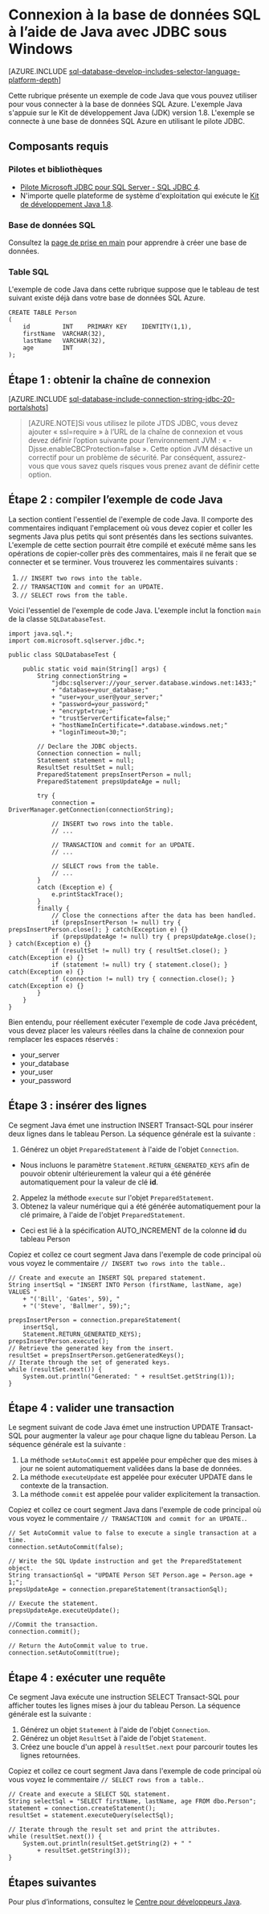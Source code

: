 <properties
	pageTitle="Connexion à la base de données SQL à l’aide de Java avec JDBC sous Windows"
	description="Cette rubrique présente un exemple de code Java que vous pouvez utiliser pour vous connecter à la base de données SQL Azure. L'exemple utilise JDBC et s'exécute sur un ordinateur client Windows."
	services="sql-database"
	documentationCenter=""
	authors="LuisBosquez"
	manager="jeffreyg"
	editor="genemi"/>


<tags
	ms.service="sql-database"
	ms.workload="data-management"
	ms.tgt_pltfrm="na"
	ms.devlang="java"
	ms.topic="article"
	ms.date="12/17/2015"
	ms.author="lbosq"/>


# Connexion à la base de données SQL à l’aide de Java avec JDBC sous Windows


[AZURE.INCLUDE [sql-database-develop-includes-selector-language-platform-depth](../../includes/sql-database-develop-includes-selector-language-platform-depth.md)]


Cette rubrique présente un exemple de code Java que vous pouvez utiliser pour vous connecter à la base de données SQL Azure. L'exemple Java s'appuie sur le Kit de développement Java (JDK) version 1.8. L'exemple se connecte à une base de données SQL Azure en utilisant le pilote JDBC.


## Composants requis

### Pilotes et bibliothèques

- [Pilote Microsoft JDBC pour SQL Server - SQL JDBC 4](http://www.microsoft.com/download/details.aspx?displaylang=en&id=11774).
- N'importe quelle plateforme de système d'exploitation qui exécute le [Kit de développement Java 1.8](http://www.oracle.com/technetwork/java/javase/downloads/jdk8-downloads-2133151.html).

### Base de données SQL

Consultez la [page de prise en main](sql-database-get-started.md) pour apprendre à créer une base de données.

### Table SQL

L'exemple de code Java dans cette rubrique suppose que le tableau de test suivant existe déjà dans votre base de données SQL Azure.

<!--
Could this instead be a #tempPerson table, so that the Java code sample could be fully self-sufficient and be runnable (with automatic cleanup)?
-->


	CREATE TABLE Person
	(
		id         INT    PRIMARY KEY    IDENTITY(1,1),
		firstName  VARCHAR(32),
		lastName   VARCHAR(32),
		age        INT
	);


## Étape 1 : obtenir la chaîne de connexion

[AZURE.INCLUDE [sql-database-include-connection-string-jdbc-20-portalshots](../../includes/sql-database-include-connection-string-jdbc-20-portalshots.md)]

> [AZURE.NOTE]Si vous utilisez le pilote JTDS JDBC, vous devez ajouter « ssl=require » à l’URL de la chaîne de connexion et vous devez définir l’option suivante pour l’environnement JVM : « -Djsse.enableCBCProtection=false ». Cette option JVM désactive un correctif pour un problème de sécurité. Par conséquent, assurez-vous que vous savez quels risques vous prenez avant de définir cette option.


## Étape 2 : compiler l’exemple de code Java


La section contient l'essentiel de l'exemple de code Java. Il comporte des commentaires indiquant l'emplacement où vous devez copier et coller les segments Java plus petits qui sont présentés dans les sections suivantes. L'exemple de cette section pourrait être compilé et exécuté même sans les opérations de copier-coller près des commentaires, mais il ne ferait que se connecter et se terminer. Vous trouverez les commentaires suivants :


1. `// INSERT two rows into the table.`
2. `// TRANSACTION and commit for an UPDATE.`
3. `// SELECT rows from the table.`


Voici l'essentiel de l'exemple de code Java. L'exemple inclut la fonction `main` de la classe `SQLDatabaseTest`.


	import java.sql.*;
	import com.microsoft.sqlserver.jdbc.*;

	public class SQLDatabaseTest {

		public static void main(String[] args) {
			String connectionString =
				"jdbc:sqlserver://your_server.database.windows.net:1433;"
				+ "database=your_database;"
				+ "user=your_user@your_server;"
				+ "password=your_password;"
				+ "encrypt=true;"
				+ "trustServerCertificate=false;"
				+ "hostNameInCertificate=*.database.windows.net;"
				+ "loginTimeout=30;";

			// Declare the JDBC objects.
			Connection connection = null;
			Statement statement = null;
			ResultSet resultSet = null;
			PreparedStatement prepsInsertPerson = null;
			PreparedStatement prepsUpdateAge = null;

			try {
				connection = DriverManager.getConnection(connectionString);

				// INSERT two rows into the table.
				// ...

				// TRANSACTION and commit for an UPDATE.
				// ...

				// SELECT rows from the table.
				// ...
			}
			catch (Exception e) {
				e.printStackTrace();
			}
			finally {
				// Close the connections after the data has been handled.
				if (prepsInsertPerson != null) try { prepsInsertPerson.close(); } catch(Exception e) {}
				if (prepsUpdateAge != null) try { prepsUpdateAge.close(); } catch(Exception e) {}
				if (resultSet != null) try { resultSet.close(); } catch(Exception e) {}
				if (statement != null) try { statement.close(); } catch(Exception e) {}
				if (connection != null) try { connection.close(); } catch(Exception e) {}
			}
		}
	}


Bien entendu, pour réellement exécuter l'exemple de code Java précédent, vous devez placer les valeurs réelles dans la chaîne de connexion pour remplacer les espaces réservés :


- your\_server
- your\_database
- your\_user
- your\_password


## Étape 3 : insérer des lignes


Ce segment Java émet une instruction INSERT Transact-SQL pour insérer deux lignes dans le tableau Person. La séquence générale est la suivante :


1. Générez un objet `PreparedStatement` à l'aide de l'objet `Connection`.
 - Nous incluons le paramètre `Statement.RETURN_GENERATED_KEYS` afin de pouvoir obtenir ultérieurement la valeur qui a été générée automatiquement pour la valeur de clé **id**.
2. Appelez la méthode `execute` sur l'objet `PreparedStatement`.
3. Obtenez la valeur numérique qui a été générée automatiquement pour la clé primaire, à l'aide de l'objet `PreparedStatement`.
 - Ceci est lié à la spécification AUTO\_INCREMENT de la colonne **id** du tableau Person


Copiez et collez ce court segment Java dans l'exemple de code principal où vous voyez le commentaire `// INSERT two rows into the table.`.


	// Create and execute an INSERT SQL prepared statement.
	String insertSql = "INSERT INTO Person (firstName, lastName, age) VALUES "
		+ "('Bill', 'Gates', 59), "
		+ "('Steve', 'Ballmer', 59);";

	prepsInsertPerson = connection.prepareStatement(
		insertSql,
		Statement.RETURN_GENERATED_KEYS);
	prepsInsertPerson.execute();
	// Retrieve the generated key from the insert.
	resultSet = prepsInsertPerson.getGeneratedKeys();
	// Iterate through the set of generated keys.
	while (resultSet.next()) {
		System.out.println("Generated: " + resultSet.getString(1));
	}


## Étape 4 : valider une transaction

Le segment suivant de code Java émet une instruction UPDATE Transact-SQL pour augmenter la valeur `age` pour chaque ligne du tableau Person. La séquence générale est la suivante :


1. La méthode `setAutoCommit` est appelée pour empêcher que des mises à jour ne soient automatiquement validées dans la base de données.
2. La méthode `executeUpdate` est appelée pour exécuter UPDATE dans le contexte de la transaction.
3. La méthode `commit` est appelée pour valider explicitement la transaction.


Copiez et collez ce court segment Java dans l'exemple de code principal où vous voyez le commentaire `// TRANSACTION and commit for an UPDATE.`.


	// Set AutoCommit value to false to execute a single transaction at a time.
	connection.setAutoCommit(false);

	// Write the SQL Update instruction and get the PreparedStatement object.
	String transactionSql = "UPDATE Person SET Person.age = Person.age + 1;";
	prepsUpdateAge = connection.prepareStatement(transactionSql);

	// Execute the statement.
	prepsUpdateAge.executeUpdate();

	//Commit the transaction.
	connection.commit();

	// Return the AutoCommit value to true.
	connection.setAutoCommit(true);


## Étape 4 : exécuter une requête


Ce segment Java exécute une instruction SELECT Transact-SQL pour afficher toutes les lignes mises à jour du tableau Person. La séquence générale est la suivante :


1. Générez un objet `Statement` à l'aide de l'objet `Connection`.
2. Générez un objet `ResultSet` à l'aide de l'objet `Statement`.
3. Créez une boucle d'un appel à `resultSet.next` pour parcourir toutes les lignes retournées.


Copiez et collez ce court segment Java dans l'exemple de code principal où vous voyez le commentaire `// SELECT rows from a table.`.


	// Create and execute a SELECT SQL statement.
	String selectSql = "SELECT firstName, lastName, age FROM dbo.Person";
	statement = connection.createStatement();
	resultSet = statement.executeQuery(selectSql);

	// Iterate through the result set and print the attributes.
	while (resultSet.next()) {
		System.out.println(resultSet.getString(2) + " "
			+ resultSet.getString(3));
	}

## Étapes suivantes

Pour plus d’informations, consultez le [Centre pour développeurs Java](/develop/java/).

<!---HONumber=AcomDC_0107_2016-->